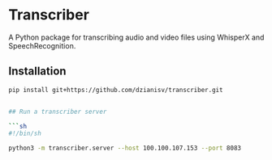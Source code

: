 # Transcriber

A Python package for transcribing audio and video files using WhisperX and SpeechRecognition.

## Installation

```sh
pip install git+https://github.com/dzianisv/transcriber.git


## Run a transcriber server

```sh
#!/bin/sh

python3 -m transcriber.server --host 100.100.107.153 --port 8083
```
